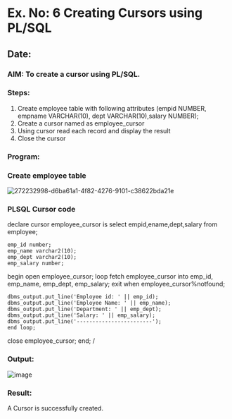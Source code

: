 # Ex. No: 6 Creating Cursors using PL/SQL

## Date: 

### AIM: To create a cursor using PL/SQL.

### Steps:
1. Create employee table with following attributes (empid NUMBER, empname VARCHAR(10), dept VARCHAR(10),salary NUMBER);
2. Create a cursor named as employee_cursor
3. Using cursor read each record and display the result
4. Close the cursor

### Program:
### Create employee table
![272232998-d6ba61a1-4f82-4276-9101-c38622bda21e](https://github.com/Prasannalakshmiganesan/Ex-no-6-Creating-Cursors-using-PL-SQL/assets/118610231/51b09e0c-b30b-4f60-bd71-b11e33624186)

### PLSQL Cursor code
declare 
	cursor employee_cursor is
		select empid,ename,dept,salary
		from employee;
	
	emp_id number;
	emp_name varchar2(10);
	emp_dept varchar2(10);
	emp_salary number;
begin
	open employee_cursor;
	loop 
		fetch employee_cursor into emp_id, emp_name, emp_dept, emp_salary;
	exit when employee_cursor%notfound;

	dbms_output.put_line('Employee id: ' || emp_id);
	dbms_output.put_line('Employee Name: ' || emp_name);
	dbms_output.put_line('Department: ' || emp_dept);
	dbms_output.put_line('Salary: ' || emp_salary);
	dbms_output.put_line('------------------------');
	end loop;

close employee_cursor;
end;
/

### Output:
![image](https://github.com/Prasannalakshmiganesan/Ex-no-6-Creating-Cursors-using-PL-SQL/assets/118610231/2593080b-b59f-44c1-b0eb-0dbe2206a185)

### Result:
A Cursor is successfully created.
